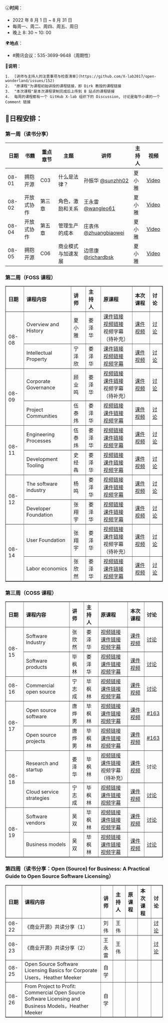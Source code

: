 🕣**时间**：
- 2022 年 8 月 1 日 ~ 8 月 31 日
- 每周一、周二、周四、周五、周日
- 晚上 8: 30 ~ 10: 00

🌍**地点**：
- #腾讯会议：535-3699-9648（周期性）

📒**说明**：

	1.  [讲师与主持人的注意事项与检查清单](https://github.com/X-lab2017/open-wonderland/issues/152)
	2.  "原课程"为课程初始讲授的课程链接，即 Dirk 教授的课程链接
	3.  "本次课程"是本次课程录制完成后上传到 B 站点的课程链接
	4.  每周的课程都有一个 GitHub X-lab 组织下的 Discussion, 讨论是每节小课的一个 Comment 链接

## 📆日程安排：

### 第一周（读书分享）

| 日期  | 书籍       | 重点章节 | 主题               | 讲师                                                     | 主持人 | 视频 | 
| ----- | ---------- | -------- | ------------------ | -------------------------------------------------- | ------ | ------ | 
| 08-01 | 拥抱开源   | C03      | 什么是法律？       | 孙振华 [@sunzhh02](https://github.com/sunzhh02)          |  夏小雅   |  [Video](https://www.bilibili.com/video/BV1pU4y1Y7Q8?spm_id_from=333.999.0.0&vd_source=6afe4b8be94a864bf36064ef28580424)|   
| 08-02 | 开放式协作 | 第三章   | 角色，激励和关系   | 王永雷[@wangleo61](https://github.com/wangleo61)         |  夏小雅    | [Video](https://www.bilibili.com/video/BV12G4y1e777?spm_id_from=333.999.0.0&vd_source=6afe4b8be94a864bf36064ef28580424)        | 
| 08-04 | 开放式协作 | 第五章   | 管理生产的成本     | 庄表伟[@zhuangbiaowei](https://github.com/zhuangbiaowei) |  夏小雅   |  [Video](https://www.bilibili.com/video/BV1Rg411C77N/?spm_id_from=333.788&vd_source=6afe4b8be94a864bf36064ef28580424)      | 
| 08-05 | 拥抱开源   | C06      | 商业模式与加速发展 | 边思康[@richardbsk](https://github.com/richardbsk)       |  夏小雅    |   [Video](https://www.bilibili.com/video/BV1Ha411K7h5/?spm_id_from=333.788&vd_source=6afe4b8be94a864bf36064ef28580424)     | 


### 第二周（FOSS 课程）

<table border="1">
    <tr>
        <th align="left">日期</th>   
        <th align="left">课程内容</th> 
        <th align="left">讲师</th>  
      	<th align="left">主持人</th>
      	<th align="left">原课程</th>
      	<th align="left">本次课程</th>
      	<th align="left">讨论</th>
    </tr>
    <tr>
        <td rowspan="2">08-08</td>
        <td>Overview and History</td>
        <td>夏小雅</td>
      	<td>娄泽华</td>
      	<td><a href="https://github.com/dirkriehle/foss-course/blob/main/Generated/Lecture%20slides/FOSS%20B01%20-%20Overview%20History.pdf">课件链接</a><br/>
<a href="https://www.youtube.com/watch?v=YKD_piAJg_E&list=PLQ2ODVSeOYlXtMfsO-JrL--lnFRbAaLHL&index=1">视频链接</a><br/>
	视频字幕（待补充）</td>
      	<td><a href="https://xlab2017.yuque.com/docs/share/50e77567-7e2e-4798-8a0d-f15b4d46f880">课件</a><br/>
	    <a href="https://www.bilibili.com/video/BV1FW4y1Y7pu">视频</a></td>
      	<td><a href="https://github.com/X-lab2017/open-wonderland/discussions/156">讨论</a></td>
    </tr>
    <tr>
        <td>Intellectual Property</td>
        <td>宁泽欣</td>
      	<td>娄泽华</td>
      	<td>
		<a href="https://github.com/dirkriehle/foss-course/blob/main/Generated/Lecture%20slides/FOSS%20B02%20-%20Intellectual%20Property.pdf">课件链接</a><br/>
		<a href="https://www.youtube.com/watch?v=icORK-MbZdg&list=PLQ2ODVSeOYlXtMfsO-JrL--lnFRbAaLHL&index=3">视频链接</a><br/>
		<a href="https://github.com/X-lab2017/oss101-awesome-list/blob/main/Free%20and%20Open%20Source%20Software%20(FOSS)/02-Intellectual%20Property.txt">视频字幕</a>
	    </td>
      	<td>
		<a href="https://xlab2017.yuque.com/staff-kbz9wp/fw9nem/udo1zu">课件</a><br/>
	    	<a href="https://www.bilibili.com/video/BV1FW4y1Y7pu">视频</a>
	    </td>
      	<td><a href="https://github.com/X-lab2017/open-wonderland/discussions/156">讨论</a></td>
    </tr>
  	<tr>
        <td rowspan="2">08-09</td>
        <td>Corporate Governance</td>
        <td>顾业鸣</td>
      	<td>娄泽华</td>
      	<td>
		<a href="https://www.youtube.com/watch?v=32zRuwlXL1E&list=PLQ2ODVSeOYlXtMfsO-JrL--lnFRbAaLHL&index=3">视频链接</a><br>
		<a href="https://github.com/dirkriehle/foss-course/blob/main/Generated/Lecture%20slides/FOSS%20B03%20-%20Corporate%20Governance.pdf">课件链接</a><br>
		<a>视频字幕（待补充）</a>
	</td>
      	<td>
		<a href="https://xlab2017.yuque.com/staff-kbz9wp/fw9nem/udo1zu">课件</a><br>
		<a href="https://www.bilibili.com/video/BV1KB4y167vt">视频</a>
	</td>
      	<td><a href="https://github.com/X-lab2017/open-wonderland/discussions/156">讨论</a></td>
    </tr>
    <tr>
        <td>Project Communities</td>
        <td>伍泰炜</td>
      	<td>娄泽华</td>
      	<td> 
			<a href="https://www.youtube.com/watch?v=MgbkYtWhNnM&list=PLQ2ODVSeOYlXtMfsO-JrL--lnFRbAaLHL&index=4&ab_channel=DirkRIEHLE">视频链接</a> <br/>
			<a href="https://github.com/dirkriehle/foss-course/blob/main/Generated/Lecture%20slides/FOSS%20B04%20-%20Project%20Communities.pdf">课件链接</a><br/>
			<a href="https://github.com/X-lab2017/oss101-awesome-list/blob/main/Free%20and%20Open%20Source%20Software%20(FOSS)/04-Project%20Communities.srt">视频字幕</a>  
		</td>
      	<td>
			<a href="https://xlab2017.yuque.com/staff-kbz9wp/fw9nem/xmegvi">课件</a><br/> 
			<a href="https://www.bilibili.com/video/BV1KB4y167vt">视频</a>
		</td>
      	<td>
			<a href="https://github.com/X-lab2017/open-wonderland/discussions/156">讨论</a>
		</td>
    </tr>
  	<tr>
        <td rowspan="2">08-11</td>
        <td>Engineering Processes</td>
        <td>伍泰炜</td>
      	<td>娄泽华</td>
      	<td> 
			<a href="https://www.youtube.com/watch?v=PvOt1R9Gxiw&list=PLQ2ODVSeOYlXtMfsO-JrL--lnFRbAaLHL&index=5">视频链接</a> <br/>
			<a href="https://github.com/dirkriehle/foss-course/blob/main/Generated/Lecture%20slides/FOSS%20B05%20-%20Engineering%20Processes.pdf">课件链接</a><br/>
			<a href="https://github.com/X-lab2017/oss101-awesome-list/blob/main/Free%20and%20Open%20Source%20Software%20(FOSS)/05-Engineering%20Processes.srt">视频字幕</a>  
	</td>
      	<td>
			<a href="https://xlab2017.yuque.com/staff-kbz9wp/fw9nem/nfym6n">课件</a><br/> 
			<a href="https://www.bilibili.com/video/BV1Ev4y1c7KR">视频</a>
	</td>
      	<td><a href="https://github.com/X-lab2017/open-wonderland/discussions/156">讨论</a></td>
    </tr>
    <tr>
        <td>Development Tooling</td>
        <td>史经犇</td>
      	<td>娄泽华</td>
      	<td> 
			<a href="https://www.youtube.com/watch?v=AqgJ0viCHBE&list=PLQ2ODVSeOYlXtMfsO-JrL--lnFRbAaLHL&index=6">视频链接</a> <br/>
			<a href="https://github.com/dirkriehle/foss-course/blob/main/Generated/Lecture%20slides/FOSS%20B06%20-%20Development%20Tooling.pdf">课件链接</a><br/>
			<a href="https://github.com/X-lab2017/oss101-awesome-list/blob/main/Free%20and%20Open%20Source%20Software%20(FOSS)/06-Development%20Tooling.txt">视频字幕</a>  
	</td>
      	<td>
		<a href="https://xlab2017.yuque.com/staff-kbz9wp/fw9nem/vbftq1">课件</a><br/> 
		<a href="https://www.bilibili.com/video/BV1Ev4y1c7KR">视频</a>
	</td>
      	<td><a href="https://github.com/X-lab2017/open-wonderland/discussions/156">讨论</a></td>
	    </tr>
		<tr>
		<td rowspan="2">08-12</td>
		<td>The software industry</td>
		<td>杨鸣</td>
		<td>娄泽华</td>
		<td><a href="https://www.youtube.com/watch?v=AUJFbM9MySg&list=PLQ2ODVSeOYlXtMfsO-JrL--lnFRbAaLHL&index=7">视频链接</a > <br/>
	  	 <a href="https://github.com/dirkriehle/foss-course/blob/main/Generated/Lecture%20slides/FOSS%20C01%20-%20The%20Software%20Industry.pdf">课件链接</a ><br/>
	   <a href="https://github.com/X-lab2017/oss101-awesome-list/blob/main/Free%20and%20Open%20Source%20Software%20(FOSS)/07-The%20software%20industry.srt">视频字幕</a >  
	  </td>
       <td>
	   <a href="https://xlab2017.yuque.com/staff-kbz9wp/fw9nem/pgixip">课件</a ><br/> 
	   <a href="https://www.bilibili.com/video/BV1QF411w7FT">视频</a>
	</td>
      	<td><a href="https://github.com/X-lab2017/open-wonderland/discussions/156">讨论</a></td>
    </tr>
    <tr>
        <td>Developer Foundation</td>
        <td>张翔宇</td>
      	<td>娄泽华</td>
      	<td>
	    <a href="https://www.youtube.com/watch?v=1N2ySx63trE&list=PLQ2ODVSeOYlXtMfsO-JrL--lnFRbAaLHL&index=8">视频链接</a > <br/>
	    <a href="https://github.com/dirkriehle/foss-course/blob/main/Generated/Lecture%20slides/FOSS%20C02%20-%20Developer%20Foundations.pdf">课件链接</a ><br/>
	    <a href="https://github.com/X-lab2017/oss101-awesome-list/blob/main/Free%20and%20Open%20Source%20Software%20(FOSS)/08-Developer%20Foundation.srt">视频字幕</a>
	</td>
      	<td>
	   <a href="https://xlab2017.yuque.com/docs/share/baec5678-2965-49c3-b02a-fd32a0994145">课件</a ><br/> 
	   <a href="https://www.bilibili.com/video/BV1QF411w7FT">视频</a>
	</td>
      	<td><a href="https://github.com/X-lab2017/open-wonderland/discussions/156">讨论</a></td>
    </tr>
  	<tr>
        <td rowspan="2">08-14</td>
        <td>User Foundation</td>
        <td>张翔宇</td>
      	<td>娄泽华</td>
      	<td>
		<a href="https://www.youtube.com/watch?v=yJZhdnXeKyU&list=PLQ2ODVSeOYlXtMfsO-JrL--lnFRbAaLHL&index=9">视频链接</a> <br/>
		<a href="https://github.com/dirkriehle/foss-course/blob/main/Generated/Lecture%20slides/FOSS%20C03%20-%20User%20Consortia.pdf">课件链接</a><br/>
		视频字幕（待补充）
	</td>
      	<td>
		    <a href="https://xlab2017.yuque.com/docs/share/60e15ad6-8c3f-48dc-88af-68682a17c3a5">课件</a ><br/> 
	   	  <a href="https://www.bilibili.com/video/bv1uG4y1a71D">视频</a>
	      </td>
      	<td><a href="https://github.com/X-lab2017/open-wonderland/discussions/156">讨论</a></td>
    </tr>
    <tr>
        <td>Labor economics</td>
        <td>张欣然</td>
      	<td>娄泽华</td>
      	<td>
		<a href="https://www.youtube.com/watch?v=-N4f4fKxyQc&list=PLQ2ODVSeOYlXtMfsO-JrL--lnFRbAaLHL&index=10">视频链接</a > <br/>
		<a href="https://github.com/dirkriehle/foss-course/blob/main/Generated/Lecture%20slides/FOSS%20C07%20-%20Labor%20Economics.pdf">课件链接</a ><br/>
		<a href="https://github.com/X-lab2017/oss101-awesome-list/blob/main/Free%20and%20Open%20Source%20Software%20(FOSS)/10-Labor%20economics.txt">视频字幕</a> 
	</td>
      	<td>
		<a href="https://xlab2017.yuque.com/staff-kbz9wp/fw9nem/zx4h46">课件</a ><br/>
		<a href="https://www.bilibili.com/video/bv1uG4y1a71D">视频</a>
	</td>
      	<td><a href="https://github.com/X-lab2017/open-wonderland/discussions/156">讨论</a></td>
    </tr>
</table>

### 第三周（COSS 课程）

<table border="1">
    <tr>
        <th align="left">日期</th>   
        <th align="left">课程内容</th> 
        <th align="left">讲师</th>  
      	<th align="left">主持人</th>
      	<th align="left">原课程</th>
      	<th align="left">本次课程</th>
      	<th align="left">讨论</th>
    </tr>
    <tr>
        <td rowspan="2">08-15</td>
        <td>Software Industry</td>
        <td>张欣然</td>
      	<td>娄泽华</td>
      	<td>
		<a href="https://www.youtube.com/watch?v=yuD4i8karug&list=PLQ2ODVSeOYlX_ssU08e-9x_ggESeBsyhh&index=1">视频链接</a > <br/>
		<a href="https://github.com/dirkriehle/coss-course/blob/main/Generated/Lecture%20slides/COSS%20B01%20-%20The%20Software%20Industry.pdf">课件链接</a ><br/>
		<a href="https://github.com/X-lab2017/oss101-awesome-list/blob/main/Commercial%20Open%20Source%20Startups%20(COSS)/01-The%20software%20industry.txt">视频字幕</a> 
	</td>
      	<td>
		<a href="https://xlab2017.yuque.com/staff-kbz9wp/fw9nem/srfasr">课件</a ><br/>
		<a href="https://www.bilibili.com/video/BV15N4y1V7u3">视频</a>
	</td>
      	<td><a href="https://github.com/orgs/X-lab2017/discussions/163">讨论</a></td>
    </tr>
    <tr>
        <td>Software products</td>
        <td>毕枫林</td>
      	<td>娄泽华</td>
      	<td> <a href="https://www.youtube.com/watch?v=R9G_upEhAPw&list=PLQ2ODVSeOYlX_ssU08e-9x_ggESeBsyhh&index=2">视频链接</a ><br/>
	     <a href="https://github.com/dirkriehle/coss-course/blob/main/Generated/Lecture%20slides/COSS%20B02%20-%20Software%20Products.pdf">课件链接</a ><br/>	<a href="https://github.com/bifenglin/oss101-awesome-list/blob/main/Commercial%20Open%20Source%20Startups%20(COSS)/02-Software%20products.srt">视频字幕</a>
	</td>
      	<td><a href="https://xlab2017.yuque.com/staff-kbz9wp/fw9nem/hoq0o9">课件</a ><br/>
	    <a href="https://www.bilibili.com/video/BV15N4y1V7u3">视频</a>
	</td>
      	<td><a href="https://github.com/orgs/X-lab2017/discussions/163#discussioncomment-3395816">讨论</a></td>
    </tr>
    <tr>
        <td>08-16</td>
        <td>Commercial open source</td>
        <td>宁志成</td>
      	<td>毕枫林</td>
      	<td>
          <a href="https://www.youtube.com/watch?v=OmKHzhv1x1M&ab_channel=DirkRIEHLE" >视频链接</a ><br />
          <a href="https://github.com/dirkriehle/coss-course/blob/main/Generated/Lecture%20slides/COSS%20C03%20-%20Commercial%20Open%20Source.pdf" >课件链接</a ><br />
          <a href="https://github.com/bifenglin/oss101-awesome-list/blob/main/Commercial%20Open%20Source%20Startups%20(COSS)/06-Open%20source%20projects.txt" >视频字幕</a >
        </td>
      	<td>
            <a href="https://xlab2017.yuque.com/staff-kbz9wp/fw9nem/nnf32q">课件</a><br />
            <a href="https://www.bilibili.com/video/BV1FN4y1V7b2?vd_source=2854320776007afce9392404f5b21f7f">视频</a>
        </td>
      	<td>
            <a href="https://github.com/orgs/X-lab2017/discussions/163#discussioncomment-3419021">讨论</a>
        </td>
    </tr>
    <tr>
        <td rowspan="2">08-17</td>
        <td>Open source software</td>
        <td>唐烨男</td>
      	<td>毕枫林</td>
        <td>
          <a href="https://www.youtube.com/watch?v=RiOxg95b2_8&list=PLQ2ODVSeOYlX_ssU08e-9x_ggESeBsyhh&index=5" >视频链接</a ><br />
          <a href="https://github.com/dirkriehle/coss-course/blob/main/Generated/Lecture%20slides/COSS%20C01%20-%20Open%20Source%20Software.pdf" >课件链接</a ><br />
          <a href="https://github.com/bifenglin/oss101-awesome-list/blob/main/Commercial%20Open%20Source%20Startups%20(COSS)/05-Open%20source%20software%20.txt" >视频字幕</a >
        </td>
        <td>
          <a href="https://xlab2017.yuque.com/staff-kbz9wp/fw9nem/feq5w7">课件</a><br />
          <a href="https://www.bilibili.com/video/BV1Cd4y1o7pP?spm_id_from=333.999.0.0&vd_source=25fdba6cb3df4f40deff6134a588c9ac&t=4.9">视频</a>
        </td>
        <td>
          <a href="https://github.com/orgs/X-lab2017/discussions/163#discussioncomment-3411092" >#163</a >
        </td>
    </tr>
    <tr>
        <td>Open source projects</td>
        <td>唐烨男</td>
      	<td>毕枫林</td>
        <td>
          <a href="https://www.youtube.com/watch?v=RiOxg95b2_8&list=PLQ2ODVSeOYlX_ssU08e-9x_ggESeBsyhh&index=6" >视频链接</a ><br />
          <a href="https://github.com/dirkriehle/coss-course/blob/main/Generated/Lecture%20slides/COSS%20C02%20-%20Open%20Source%20Projects.pdf" >课件链接</a ><br />
          <a href="https://github.com/bifenglin/oss101-awesome-list/blob/main/Commercial%20Open%20Source%20Startups%20(COSS)/06-Open%20source%20projects.txt" >视频字幕</a >
        </td>
        <td>
          <a href="https://xlab2017.yuque.com/staff-kbz9wp/fw9nem/pkg8ui">课件</a><br />
          <a href="https://www.bilibili.com/video/BV1Cd4y1o7pP?spm_id_from=333.999.0.0&vd_source=25fdba6cb3df4f40deff6134a588c9ac&t=2421.4">视频</a>
        </td>
        <td>
          <a href="https://github.com/orgs/X-lab2017/discussions/163#discussioncomment-3411321" >#163</a >
        </td>
    </tr>
  	<tr>
        <td rowspan="2">08-18</td>
        <td>Research and startup</td>
        <td>娄泽华</td>
      	<td>毕枫林</td>
      	<td>
	    <a href="https://www.youtube.com/watch?v=pP_MzlW3ZJ0&list=PLQ2ODVSeOYlX_ssU08e-9x_ggESeBsyhh&index=10">视频链接</a><br />
            <a href="https://github.com/dirkriehle/coss-course/blob/main/Generated/Lecture%20slides/COSS%20D02%20-%20Research%20and%20Startup.pdf">课件链接</a><br />
            视频字幕（待补充）
	</td>
	<td>
	    <a href="https://xlab2017.yuque.com/staff-kbz9wp/fw9nem/gr70gm">课件</a><br />
            <a href="https://www.bilibili.com/video/bv1EB4y1V7tA">视频</a>
	</td>
      	<td>讨论</td>
    </tr>
    <tr>
        <td>Cloud service strategies</td>
        <td>宁志成</td>
      	<td>毕枫林</td>
      	<td>
          <a href="https://www.youtube.com/watch?v=26nNSML62dQ&ab_channel=DirkRIEHLE" >视频链接</a ><br />
          <a href="https://github.com/dirkriehle/coss-course/blob/main/Generated/Lecture%20slides/COSS%20C04%20-%20Cloud%20Service%20Strategies.pdf" >课件链接</a ><br />
          <a href="https://github.com/bifenglin/oss101-awesome-list/blob/main/Commercial%20Open%20Source%20Startups%20(COSS)/07-Commercial%20open%20source.txt" >视频字幕</a >
        </td>
      	<td>
            <a href="https://xlab2017.yuque.com/staff-kbz9wp/fw9nem/rga8v1">课件</a><br />
            <a href="https://www.bilibili.com/video/bv1EB4y1V7tA">视频</a>
        </td>
      	<td>
            <a href="https://github.com/orgs/X-lab2017/discussions/163#discussioncomment-3419021">讨论</a>
        </td>
    </tr> 
    <tr>
        <td rowspan="2">08-19</td>
        <td>Software vendors</td>
        <td>吴双</td>
      	<td>毕枫林</td>
      	<td>
		<a href="https://www.youtube.com/watch?v=irNytPWACME&list=PLQ2ODVSeOYlX_ssU08e-9x_ggESeBsyhh&index=3" >视频链接</a ><br />
          <a href="https://github.com/dirkriehle/coss-course/blob/main/Generated/Lecture%20slides/COSS%20B03%20-%20Software%20Vendors.pdf" >课件链接</a ><br />
          <a href="https://github.com/X-lab2017/oss101-awesome-list/blob/main/Commercial%20Open%20Source%20Startups%20(COSS)/03-Software%20vendors%20.txt" >视频字幕</a >
	</td>
      	<td>
		<a href="https://xlab2017.yuque.com/staff-kbz9wp/fw9nem/cu9gul">课件</a><br />
		<a href="https://www.bilibili.com/video/BV1PY4y1F76M">视频</a>
	</td>
      	<td>
		<a href="https://github.com/orgs/X-lab2017/discussions/163#discussioncomment-3439990">讨论</a>
	</td>
    </tr>
    <tr>
        <td>Business models</td>
        <td>吴双</td>
      	<td>毕枫林</td>
      	<td>
		<a href="https://www.youtube.com/watch?v=12fNDFtNMcM&list=PLQ2ODVSeOYlX_ssU08e-9x_ggESeBsyhh&index=4" >视频链接</a ><br />
          <a href="https://github.com/dirkriehle/coss-course/blob/main/Generated/Lecture%20slides/COSS%20B04%20-%20Business%20Models.pdf" >课件链接</a ><br />
          <a href="https://github.com/X-lab2017/oss101-awesome-list/blob/main/Commercial%20Open%20Source%20Startups%20(COSS)/04-Business%20models.txt" >视频字幕</a >
	</td>
      	<td>
		<a href="https://xlab2017.yuque.com/staff-kbz9wp/fw9nem/it5zi4">课件</a><br />
		<a href="https://www.bilibili.com/video/BV1PY4y1F76M">视频</a>
	</td>
      	<td>
		<a href="https://github.com/orgs/X-lab2017/discussions/163#discussioncomment-3439990">讨论</a>
	</td>
    </tr>
</table>

### 第四周（读书分享：Open (Source) for Business: A Practical Guide to Open Source Software Licensing）

<table border="1">
    <tr>
        <th align="left">日期</th>   
        <th align="left">课程内容</th> 
        <th align="left">讲师</th>  
      	<th align="left">主持人</th>
      	<th align="left">原课程</th>
      	<th align="left">本次课程</th>
      	<th align="left">讨论</th>
    </tr>
    <tr>
        <td>08-22</td>
        <td>《商业开源》共读分享（1）</td>
        <td>刘伟</td>
      	<td>王伟</td>
      	<td></td>
      	<td></td>
	    <td><a href="https://github.com/X-lab2017/open-wonderland/discussions/168">讨论</a></td>
    </tr>
    <tr>
        <td>08-23</td>
        <td>《商业开源》共读分享（2）</td>
      	<td>王永雷</td>
      	<td>王伟</td>
      	<td></td>
	<td></td>
      	<td><a href="https://github.com/X-lab2017/open-wonderland/discussions/168">讨论</a></td>
    </tr>
  	<tr>
        <td>08-25</td>
        <td>Open Source Software Licensing Basics for Corporate Users，Heather Meeker</td>
        <td>自学</td>
      	<td></td>
      	<td></td>
      	<td></td>
      	<td></td>
    </tr>
    <tr>
        <td>08-26</td>
        <td>From Project to Profit: Commercial Open Source Software Licensing and Business Models，Heather Meeker</td>
      	<td>自学</td>
      	<td></td>
      	<td></d>
      	<td></td>
    </tr>
</table>

